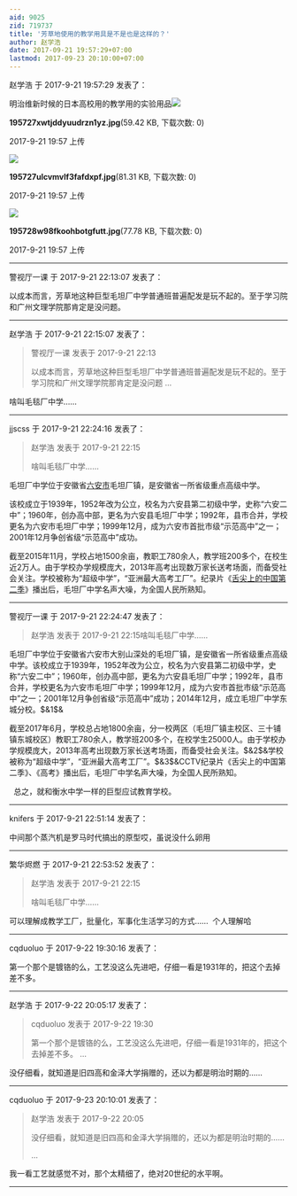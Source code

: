 ```yaml
---
aid: 9025
zid: 719737
title: '芳草地使用的教学用具是不是也是这样的？'
author: 赵学浩
date: 2017-09-21 19:57:29+07:00
lastmod: 2017-09-23 20:10:00+07:00
---
```


赵学浩 于 2017-9-21 19:57:29 发表了：

明治维新时候的日本高校用的教学用的实验用品![](https://cdn.jsdelivr.net/gh/lzjluzijie/beichao@main/static/img/195727xwtjddyuudrzn1yz.jpg)



**195727xwtjddyuudrzn1yz.jpg**(59.42 KB, 下载次数: 0)



2017-9-21 19:57 上传



![](https://cdn.jsdelivr.net/gh/lzjluzijie/beichao@main/static/img/195727ulcvmvlf3fafdxpf.jpg)



**195727ulcvmvlf3fafdxpf.jpg**(81.31 KB, 下载次数: 0)



2017-9-21 19:57 上传



![](https://cdn.jsdelivr.net/gh/lzjluzijie/beichao@main/static/img/195728w98fkoohbotgfutt.jpg)



**195728w98fkoohbotgfutt.jpg**(77.78 KB, 下载次数: 0)



2017-9-21 19:57 上传

---------

警视厅一课 于 2017-9-21 22:13:07 发表了：

以成本而言，芳草地这种巨型毛坦厂中学普通班普遍配发是玩不起的。至于学习院和广州文理学院那肯定是没问题。

---------

赵学浩 于 2017-9-21 22:15:07 发表了：

> 警视厅一课 发表于 2017-9-21 22:13
> 
> 以成本而言，芳草地这种巨型毛坦厂中学普通班普遍配发是玩不起的。至于学习院和广州文理学院那肯定是没问题 ...



啥叫毛毯厂中学……

---------

jjscss 于 2017-9-21 22:24:16 发表了：

> 赵学浩 发表于 2017-9-21 22:15
> 
> 啥叫毛毯厂中学……



毛坦厂中学位于安徽省[六安市](https://baike.so.com/doc/4704648.html)毛坦厂镇，是安徽省一所省级重点高级中学。 



该校成立于1939年，1952年改为公立，校名为六安县第二初级中学，史称“六安二中”；1960年，创办高中部，更名为六安县毛坦厂中学；1992年，县市合并，学校更名为六安市毛坦厂中学；1999年12月，成为六安市首批市级“示范高中”之一；2001年12月争创省级“示范高中”成功。



截至2015年11月，学校占地1500余亩，教职工780余人，教学班200多个，在校生近2万人。由于学校办学规模庞大，2013年高考出现数万家长送考场面，而备受社会关注。学校被称为“超级中学”，“亚洲最大高考工厂”。纪录片《[舌尖上的中国第二季](https://baike.so.com/doc/6257379.html)》播出后，毛坦厂中学名声大噪，为全国人民所熟知。

---------

警视厅一课 于 2017-9-21 22:24:47 发表了：

> 赵学浩 发表于 2017-9-21 22:15啥叫毛毯厂中学……



毛坦厂中学位于安徽省六安市大别山深处的毛坦厂镇，是安徽省一所省级重点高级中学。该校成立于1939年，1952年改为公立，校名为六安县第二初级中学，史称“六安二中”；1960年，创办高中部，更名为六安县毛坦厂中学；1992年，县市合并，学校更名为六安市毛坦厂中学；1999年12月，成为六安市首批市级“示范高中”之一；2001年12月争创省级“示范高中”成功；2014年12月，成立毛坦厂中学东城分校。\$&1\$&

截至2017年6月，学校总占地1800余亩，分一校两区（毛坦厂镇主校区、三十铺镇东城校区）教职工780余人，教学班200多个，在校学生25000人。由于学校办学规模庞大，2013年高考出现数万家长送考场面，而备受社会关注。\$&2\$&学校被称为“超级中学”，“亚洲最大高考工厂”。\$&3\$&CCTV纪录片《舌尖上的中国第二季》、《高考》播出后，毛坦厂中学名声大噪，为全国人民所熟知。

  总之，就和衡水中学一样的巨型应试教育学校。

---------

knifers 于 2017-9-21 22:51:14 发表了：

中间那个蒸汽机是罗马时代搞出的原型哎，虽说没什么卵用

---------

繁华烬燃 于 2017-9-21 22:53:52 发表了：

> 赵学浩 发表于 2017-9-21 22:15
> 
> 啥叫毛毯厂中学……



可以理解成教学工厂，批量化，军事化生活学习的方式……  个人理解哈

---------

cqduoluo 于 2017-9-22 19:30:16 发表了：

第一个那个是镀铬的么，工艺没这么先进吧，仔细一看是1931年的，把这个去掉差不多。

---------

赵学浩 于 2017-9-22 20:05:17 发表了：

> cqduoluo 发表于 2017-9-22 19:30
> 
> 第一个那个是镀铬的么，工艺没这么先进吧，仔细一看是1931年的，把这个去掉差不多。 ...



没仔细看，就知道是旧四高和金泽大学捐赠的，还以为都是明治时期的……

---------

cqduoluo 于 2017-9-23 20:10:01 发表了：

> 赵学浩 发表于 2017-9-22 20:05
> 
> 没仔细看，就知道是旧四高和金泽大学捐赠的，还以为都是明治时期的……
> 
> ...



我一看工艺就感觉不对，那个太精细了，绝对20世纪的水平啊。

---------

